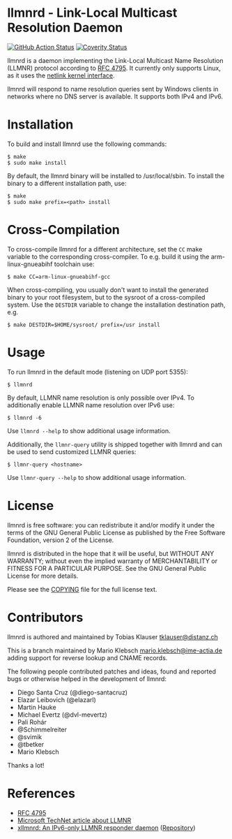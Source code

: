 # llmnrd - Link-Local Multicast Resolution Daemon

[![GitHub Action Status](https://github.com/tklauser/llmnrd/workflows/Build/badge.svg)](https://github.com/tklauser/llmnrd/actions?query=workflow%3Abuild)
[![Coverity Status](https://scan.coverity.com/projects/8697/badge.svg)](https://scan.coverity.com/projects/tklauser-llmnrd)

llmnrd is a daemon implementing the Link-Local Multicast Name Resolution (LLMNR)
protocol according to [RFC 4795](https://tools.ietf.org/html/rfc4795). It
currently only supports Linux, as it uses the
[netlink kernel interface](http://man7.org/linux/man-pages/man7/netlink.7.html).

llmnrd will respond to name resolution queries sent by Windows clients in
networks where no DNS server is available. It supports both IPv4 and IPv6.

Installation
============

To build and install llmnrd use the following commands:

```
$ make
$ sudo make install
```

By default, the llmnrd binary will be installed to /usr/local/sbin. To install
the binary to a different installation path, use:

```
$ make
$ sudo make prefix=<path> install
```

Cross-Compilation
=================

To cross-compile llmnrd for a different architecture, set the `CC` make
variable to the corresponding cross-compiler. To e.g. build it using the
arm-linux-gnueabihf toolchain use:

```
$ make CC=arm-linux-gnueabihf-gcc
```

When cross-compiling, you usually don't want to install the generated binary to
your root filesystem, but to the sysroot of a cross-compiled system. Use the
`DESTDIR` variable to change the installation destination path, e.g.

```
$ make DESTDIR=$HOME/sysroot/ prefix=/usr install
```

Usage
=====

To run llmnrd in the default mode (listening on UDP port 5355):

```
$ llmnrd
```

By default, LLMNR name resolution is only possible over IPv4. To additionally
enable LLMNR name resolution over IPv6 use:

```
$ llmnrd -6
```

Use `llmnrd --help` to show additional usage information.

Additionally, the `llmnr-query` utility is shipped together with llmnrd and
can be used to send customized LLMNR queries:

```
$ llmnr-query <hostname>
```

Use `llmnr-query --help` to show additional usage information.

License
=======

llmnrd is free software: you can redistribute it and/or modify it under the
terms of the GNU General Public License as published by the Free Software
Foundation, version 2 of the License.

llmnrd is distributed in the hope that it will be useful, but WITHOUT ANY
WARRANTY; without even the implied warranty of MERCHANTABILITY or FITNESS FOR A
PARTICULAR PURPOSE.  See the GNU General Public License for more details.

Please see the [COPYING](https://github.com/tklauser/llmnrd/blob/master/COPYING)
file for the full license text.

Contributors
============

llmnrd is authored and maintained by Tobias Klauser <tklauser@distanz.ch>

This is a branch maintained by Mario Klebsch <mario.klebsch@ime-actia.de>
adding support for reverse lookup and CNAME records.

The following people contributed patches and ideas, found and reported bugs or
otherwise helped in the development of llmnrd:

* Diego Santa Cruz (@diego-santacruz)
* Elazar Leibovich (@elazarl)
* Martin Hauke
* Michael Evertz (@dvl-mevertz)
* Pali Rohár
* @Schimmelreiter
* @svimik
* @tbetker
* Mario Klebsch

Thanks a lot!

References
==========

* [RFC 4795](https://tools.ietf.org/html/rfc4795)
* [Microsoft TechNet article about LLMNR](https://technet.microsoft.com/en-us/library/bb878128.aspx)
* [xllmnrd: An IPv6-only LLMNR responder daemon](http://www.vx68k.org/xllmnrd) ([Repository](https://bitbucket.org/kazssym/xllmnrd/))
